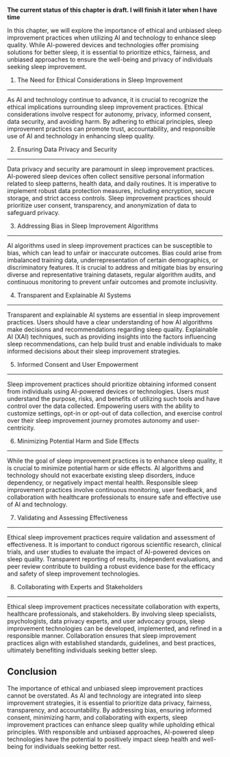 **The current status of this chapter is draft. I will finish it later when I have time**

In this chapter, we will explore the importance of ethical and unbiased sleep improvement practices when utilizing AI and technology to enhance sleep quality. While AI-powered devices and technologies offer promising solutions for better sleep, it is essential to prioritize ethics, fairness, and unbiased approaches to ensure the well-being and privacy of individuals seeking sleep improvement.

1. The Need for Ethical Considerations in Sleep Improvement
-----------------------------------------------------------

As AI and technology continue to advance, it is crucial to recognize the ethical implications surrounding sleep improvement practices. Ethical considerations involve respect for autonomy, privacy, informed consent, data security, and avoiding harm. By adhering to ethical principles, sleep improvement practices can promote trust, accountability, and responsible use of AI and technology in enhancing sleep quality.

2. Ensuring Data Privacy and Security
-------------------------------------

Data privacy and security are paramount in sleep improvement practices. AI-powered sleep devices often collect sensitive personal information related to sleep patterns, health data, and daily routines. It is imperative to implement robust data protection measures, including encryption, secure storage, and strict access controls. Sleep improvement practices should prioritize user consent, transparency, and anonymization of data to safeguard privacy.

3. Addressing Bias in Sleep Improvement Algorithms
--------------------------------------------------

AI algorithms used in sleep improvement practices can be susceptible to bias, which can lead to unfair or inaccurate outcomes. Bias could arise from imbalanced training data, underrepresentation of certain demographics, or discriminatory features. It is crucial to address and mitigate bias by ensuring diverse and representative training datasets, regular algorithm audits, and continuous monitoring to prevent unfair outcomes and promote inclusivity.

4. Transparent and Explainable AI Systems
-----------------------------------------

Transparent and explainable AI systems are essential in sleep improvement practices. Users should have a clear understanding of how AI algorithms make decisions and recommendations regarding sleep quality. Explainable AI (XAI) techniques, such as providing insights into the factors influencing sleep recommendations, can help build trust and enable individuals to make informed decisions about their sleep improvement strategies.

5. Informed Consent and User Empowerment
----------------------------------------

Sleep improvement practices should prioritize obtaining informed consent from individuals using AI-powered devices or technologies. Users must understand the purpose, risks, and benefits of utilizing such tools and have control over the data collected. Empowering users with the ability to customize settings, opt-in or opt-out of data collection, and exercise control over their sleep improvement journey promotes autonomy and user-centricity.

6. Minimizing Potential Harm and Side Effects
---------------------------------------------

While the goal of sleep improvement practices is to enhance sleep quality, it is crucial to minimize potential harm or side effects. AI algorithms and technology should not exacerbate existing sleep disorders, induce dependency, or negatively impact mental health. Responsible sleep improvement practices involve continuous monitoring, user feedback, and collaboration with healthcare professionals to ensure safe and effective use of AI and technology.

7. Validating and Assessing Effectiveness
-----------------------------------------

Ethical sleep improvement practices require validation and assessment of effectiveness. It is important to conduct rigorous scientific research, clinical trials, and user studies to evaluate the impact of AI-powered devices on sleep quality. Transparent reporting of results, independent evaluations, and peer review contribute to building a robust evidence base for the efficacy and safety of sleep improvement technologies.

8. Collaborating with Experts and Stakeholders
----------------------------------------------

Ethical sleep improvement practices necessitate collaboration with experts, healthcare professionals, and stakeholders. By involving sleep specialists, psychologists, data privacy experts, and user advocacy groups, sleep improvement technologies can be developed, implemented, and refined in a responsible manner. Collaboration ensures that sleep improvement practices align with established standards, guidelines, and best practices, ultimately benefiting individuals seeking better sleep.

Conclusion
----------

The importance of ethical and unbiased sleep improvement practices cannot be overstated. As AI and technology are integrated into sleep improvement strategies, it is essential to prioritize data privacy, fairness, transparency, and accountability. By addressing bias, ensuring informed consent, minimizing harm, and collaborating with experts, sleep improvement practices can enhance sleep quality while upholding ethical principles. With responsible and unbiased approaches, AI-powered sleep technologies have the potential to positively impact sleep health and well-being for individuals seeking better rest.
